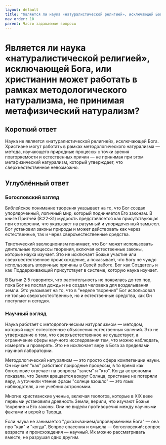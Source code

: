```yaml
---
layout: default
title: "Является ли наука «натуралистической религией», исключающей Бога, или христианин может работать в рамках методологического натурализма, не принимая метафизический натурализм?"
nav_order: 10
parent: Часто задаваемые вопросы
---
```


# Является ли наука «натуралистической религией», исключающей Бога, или христианин может работать в рамках методологического натурализма, не принимая метафизический натурализм?

## Короткий ответ

Наука не является «натуралистической религией», исключающей Бога. Христиане могут работать в рамках методологического натурализма — метода, изучающего природные процессы с точки зрения повторяемости и естественных причин — не принимая при этом метафизический натурализм, который утверждает, что сверхъестественное невозможно.

## Углублённый ответ

### Богословский взгляд

Библейское понимание творения указывает на то, что Бог создал упорядоченный, логичный мир, который подчиняется Его законам. В книге Притчей (8:22-31) мудрость представляется как присутствующая при сотворении, что указывает на разумный и упорядоченный замысел. Бог установил законы природы и может действовать как через естественные, так и через сверхъестественные средства.

Теистический эволюционизм понимает, что Бог может использовать длительные процессы творения, включая естественные законы, которые наука изучает. Это не исключает Божье участие или сверхъестественное происхождение, а показывает, что Богу не чуждо использовать вторичные причины в Своей работе. Бог как Создатель и как Поддерживающий присутствует в системе, которую наука изучает.

В Бытии 2:5 говорится, что растительность не появилась до тех пор, пока Бог не послал дождь и не создал человека для возделывания земли. Это указывает на то, что в "неделе творения" Бог использовал не только сверхъестественные, но и естественные средства, как Он поступает и сегодня.

### Научный взгляд

Наука работает с методологическим натурализмом — методом, который ищет естественные объяснения естественных явлений. Это не утверждение о том, что сверхъестественное не существует, а ограничение сферы научного исследования тем, что можно наблюдать, измерять и проверять. Это не исключает веру в Бога за пределами научной лаборатории.

Методологический натурализм — это просто сфера компетенции науки. Он изучает "как" работают природные процессы, в то время как богословие отвечает на вопросы "зачем" и "кто". Когда астрономия показала, что Земля вращается вокруг Солнца, христиане не потеряли веру, а уточнили чтение фразы "солнце взошло" — это язык наблюдателя, а не учебник астрономии.

Многие христианские ученые, включая геологов, которые в XIX веке первыми установили древность Земли, верили, что изучают Божье творение и Его законы. Они не видели противоречия между научными фактами и верой в Творца.

Если наука не занимается "доказыванием/опровержением Бога" — она про "как" и "когда". Вопрос спасения и смысла — богословский; вопрос возраста и происхождения — научный. Их можно рассматривать вместе, не разрушая одно другим.